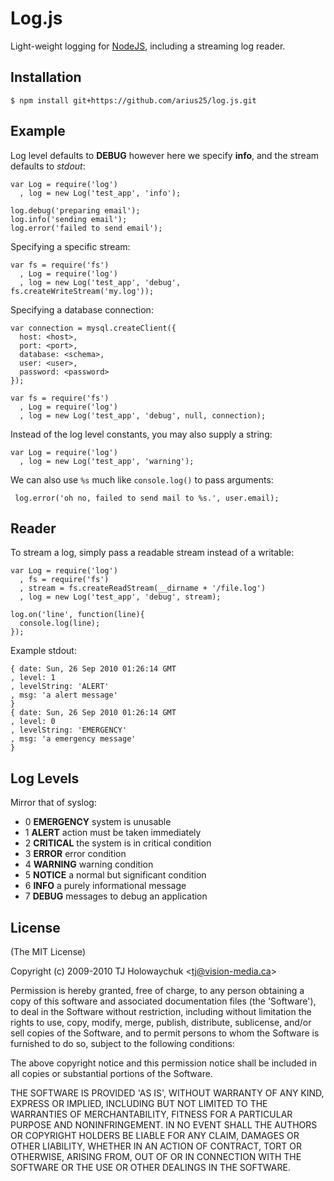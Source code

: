 
# Log.js

 Light-weight logging for [NodeJS](http://nodejs.org), including a 
 streaming log reader.

## Installation

    $ npm install git+https://github.com/arius25/log.js.git

## Example

Log level defaults to __DEBUG__ however here we specify __info__, and the stream defaults to _stdout_:

    var Log = require('log')
      , log = new Log('test_app', 'info');

    log.debug('preparing email');
    log.info('sending email');
    log.error('failed to send email');

Specifying a specific stream:

    var fs = require('fs')
      , Log = require('log')
      , log = new Log('test_app', 'debug', fs.createWriteStream('my.log'));

Specifying a database connection:

	var connection = mysql.createClient({
      host: <host>,
      port: <port>,
      database: <schema>,
      user: <user>,
      password: <password>
	});

    var fs = require('fs')
      , Log = require('log')
      , log = new Log('test_app', 'debug', null, connection);

Instead of the log level constants, you may also supply a string:

    var Log = require('log')
      , log = new Log('test_app', 'warning');

 We can also use `%s` much like `console.log()` to pass arguments:
 
     log.error('oh no, failed to send mail to %s.', user.email);

## Reader

 To stream a log, simply pass a readable stream instead of a writable:

    var Log = require('log')
      , fs = require('fs')
      , stream = fs.createReadStream(__dirname + '/file.log')
      , log = new Log('test_app', 'debug', stream);
   
    log.on('line', function(line){
      console.log(line);
    });

Example stdout:

    { date: Sun, 26 Sep 2010 01:26:14 GMT
    , level: 1
    , levelString: 'ALERT'
    , msg: 'a alert message'
    }
    { date: Sun, 26 Sep 2010 01:26:14 GMT
    , level: 0
    , levelString: 'EMERGENCY'
    , msg: 'a emergency message'
    }

## Log Levels

 Mirror that of syslog:
 
  - 0 __EMERGENCY__  system is unusable
  - 1 __ALERT__ action must be taken immediately
  - 2 __CRITICAL__ the system is in critical condition
  - 3 __ERROR__ error condition
  - 4 __WARNING__ warning condition
  - 5 __NOTICE__ a normal but significant condition
  - 6 __INFO__ a purely informational message
  - 7 __DEBUG__ messages to debug an application

## License 

(The MIT License)

Copyright (c) 2009-2010 TJ Holowaychuk &lt;tj@vision-media.ca&gt;

Permission is hereby granted, free of charge, to any person obtaining
a copy of this software and associated documentation files (the
'Software'), to deal in the Software without restriction, including
without limitation the rights to use, copy, modify, merge, publish,
distribute, sublicense, and/or sell copies of the Software, and to
permit persons to whom the Software is furnished to do so, subject to
the following conditions:

The above copyright notice and this permission notice shall be
included in all copies or substantial portions of the Software.

THE SOFTWARE IS PROVIDED 'AS IS', WITHOUT WARRANTY OF ANY KIND,
EXPRESS OR IMPLIED, INCLUDING BUT NOT LIMITED TO THE WARRANTIES OF
MERCHANTABILITY, FITNESS FOR A PARTICULAR PURPOSE AND NONINFRINGEMENT.
IN NO EVENT SHALL THE AUTHORS OR COPYRIGHT HOLDERS BE LIABLE FOR ANY
CLAIM, DAMAGES OR OTHER LIABILITY, WHETHER IN AN ACTION OF CONTRACT,
TORT OR OTHERWISE, ARISING FROM, OUT OF OR IN CONNECTION WITH THE
SOFTWARE OR THE USE OR OTHER DEALINGS IN THE SOFTWARE.
